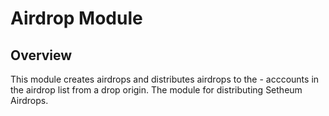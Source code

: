 # Airdrop Module

## Overview

This module creates airdrops and distributes airdrops to the - acccounts in the airdrop list from a drop origin. The module for distributing Setheum Airdrops.

